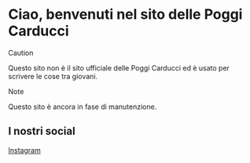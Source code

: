 # Ciao, benvenuti nel sito delle Poggi Carducci
> [!CAUTION]
> Questo sito non è il sito ufficiale delle Poggi Carducci ed è usato per scrivere le cose tra giovani.

> [!NOTE]
> Questo sito è ancora in fase di manutenzione.

## I nostri social
[Instagram](https://)
